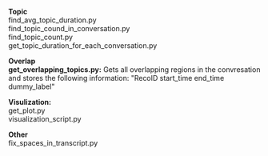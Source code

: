 
**Topic** \
find_avg_topic_duration.py \
find_topic_cound_in_conversation.py \
find_topic_count.py \
get_topic_duration_for_each_conversation.py 

**Overlap** \
**get_overlapping_topics.py:** Gets all overlapping regions in the convresation and stores the following information: "RecoID start_time end_time dummy_label" 


**Visulization:** \
get_plot.py \
visualization_script.py 

**Other** \
fix_spaces_in_transcript.py 
